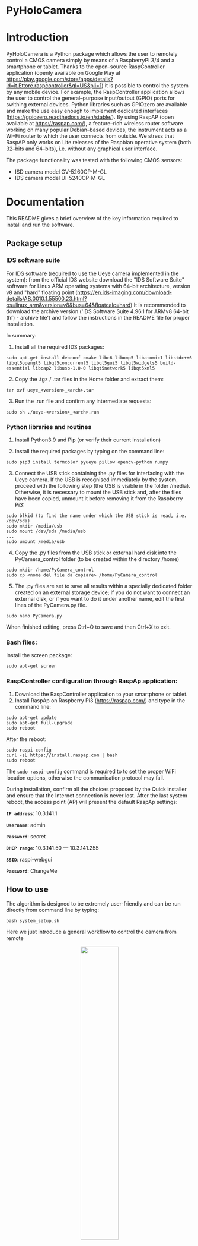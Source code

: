 # PyHoloCamera

# Introduction 

PyHoloCamera is a Python package which allows the user to remotely control a CMOS camera simply by means of a RaspberryPi 3/4 and a smartphone or tablet.
Thanks to the open–source RaspController application (openly available on Google Play at https://play.google.com/store/apps/details?id=it.Ettore.raspcontroller&gl=US&pli=1) it is possible to
control the system by any mobile device. For example, the RaspController application allows the user to control the general–purpose input/output (GPIO) ports for swithing external devices. Python
libraries such as GPIOzero are available and make the use easy enough to implement dedicated interfaces (https://gpiozero.readthedocs.io/en/stable/). By using RaspAP (open available at https://raspap.com/), a
feature–rich wireless router software working on many popular Debian–based devices, the instrument acts as a WI–Fi router to which the user connects from outside. We stress that RaspAP only works on Lite releases of
the Raspbian operative system (both 32–bits and 64–bits), i.e. without any graphical user interface. 

The package functionality was tested with the following CMOS sensors:
- ISD camera model GV-5260CP-M-GL
- IDS camera model UI-5240CP-M-GL

# Documentation

This README gives a brief overview of the key information required to install and run the software.

## Package setup

### IDS software suite

For IDS software (required to use the Ueye camera implemented in the system): from the official IDS website download the "IDS Software Suite" software for Linux ARM operating 
systems with 64-bit architecture, version v8 and "hard" floating point (https://en.ids-imaging.com/download-details/AB.0010.1.55500.23.html?os=linux_arm&version=v8&bus=64&floatcalc=hard)
It is recommended to download the archive version ('IDS Software Suite 4.96.1 for ARMv8 64-bit (hf) - archive file') and follow the instructions in the README file for proper installation. 

In summary: 

1) Install all the required IDS packages: 
```
sudo apt-get install debconf cmake libc6 libomp5 libatomic1 libstdc++6 libqt5opengl5 libqt5concurrent5 libqt5gui5 libqt5widgets5 build-essential libcap2 libusb-1.0-0 libqt5network5 libqt5xml5
```

2) Copy the .tgz / .tar files in the Home folder and extract them: 
```
tar xvf ueye_<version>_<arch>.tar 
```

3) Run the .run file and confirm any intermediate requests: 
```
sudo sh ./ueye-<version>_<arch>.run 
```

### Python libraries and routines

1) Install Python3.9 and Pip (or verify their current installation) 

2) Install the required packages by typing on the command line: 
```
sudo pip3 install termcolor pyueye pillow opencv-python numpy 
```

3) Connect the USB stick containing the .py files for interfacing with the Ueye camera. 
If the USB is recognised immediately by the system, proceed with the following step (the USB is visible in the folder /media). 
Otherwise, it is necessary to mount the USB stick and, after the files have been copied, unmount it before removing it from the Raspberry Pi3:
```
sudo blkid (to find the name under which the USB stick is read, i.e. /dev/sda) 
sudo mkdir /media/usb 
sudo mount /dev/sda /media/usb
... 
sudo umount /media/usb
```

4) Copy the .py files from the USB stick or external hard disk into the PyCamera_control folder (to be created within the directory /home)
```
sudo mkdir /home/PyCamera_control 
sudo cp <nome del file da copiare> /home/PyCamera_control 
```

5) The .py files are set to save all results within a specially dedicated folder created on an external storage device; if you do not want to connect an external disk, or if you want to do it under another name, edit the first lines of the PyCamera.py file. 
```
sudo nano PyCamera.py  
```
When finished editing, press Ctrl+O to save and then Ctrl+X to exit.

### Bash files: 

Install the screen package: 
```
sudo apt-get screen 
```

### RaspController configuration through RaspAp application: 

1) Download the RaspController application to your smartphone or tablet.
2) Install RaspAp on Raspberry Pi3 (https://raspap.com/) and type in the command line:
```
sudo apt-get update 
sudo apt-get full-upgrade 
sudo reboot 
```
After the reboot:
```
sudo raspi-config 
curl -sL https://install.raspap.com | bash 
sudo reboot 
```
The ```sudo raspi-config``` command is required to to set the proper WiFi location options, otherwise the communication protocol may fail. 

During installation, confirm all the choices proposed by the Quick installer and ensure that the Internet connection is never lost. After the last system reboot, the access point (AP) will present the default RaspAp settings: 

**`IP address`**: 10.3.141.1 

**`Username`**: admin 

**`Password`**: secret 

**`DHCP range`**: 10.3.141.50 — 10.3.141.255 

**`SSID`**: raspi-webgui 

**`Password`**: ChangeMe

## How to use

The algorithm is designed to be extremely user-friendly and can be run directly from command line by typing:

```
bash system_setup.sh
```

Here we just introduce a general workflow to control the camera from remote 
<p align="center">
<img src="https://github.com/LucaTeruzzi/PyHoloCamera/assets/83271765/dc19cd94-72a3-46c1-b4e3-8574dd1af9e5" width=45% height=45%>
</p>


First, the Raspberry device connects to the camera and simultaneously recognizes any external storage
device. Measurements can be started, stopped or paused by acting through RaspController on the proper GPIO channels of the Raspberry. 

All the GPIOs are initially configured with default values of “0” (off), except for GPIO 17, which is set to “1” (on). 
This particular GPIO is used to indicate the status of the pin (“0” = disabled remote control, “1” = activated remote control). 
All GPIOs are initially configured with default values of "0" (off), except for GPIO 17, which is set to "1" (on). 
This particular GPIO is used to indicate the pin’s status (0 = deactivate remote control, 1 = activate remote control). 
The acquisition of the background starts by switching the GPIO 14 to on state. 

After acquiring the images needed to obtain the background, the system allows to start the measurement by switching the GPIO 15 to on. 
After reading each image the system checks for the presence of an object within the frame by calculating the image variance. 
If this filter is passed the image is stored into the external device. 
Alternatively, it could be processed for the holographic reconstruction in real–time. 

In our case the maximum frame rate was ∼3 images per second, although higher rates can be achieved by using devices with higher RAM capacity.
Switching the GPIO 17 off, the measurement is stopped. The procedure can be halted through GPIO 23.

The Raspberry GPIO numbers can be modified by the user and adapted to any specific situation.

# Contributions

New issues and pull requests are welcomed. 

# Permissions

This code is provided under a GNU GENERAL PUBLIC LICENSE and it is in active development. Collaboration ideas and pull requests generally welcomed. Please use the citations below to credit the builders of this repository.

Copyright (c) 2023 Luca Teruzzi
